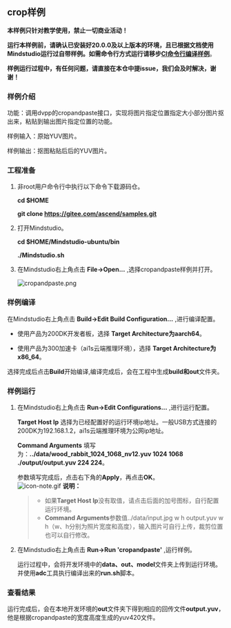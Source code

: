 ## crop样例

**本样例只针对教学使用，禁止一切商业活动！**

**运行本样例前，请确认已安装好20.0.0及以上版本的环境，且已根据文档使用Mindstudio运行过自带样例。如需命令行方式运行请移步[CI命令行编译样例]()**。

**样例运行过程中，有任何问题，请直接在本仓中提issue，我们会及时解决，谢谢！**

### 样例介绍

功能：调用dvpp的cropandpaste接口，实现将图片指定位置指定大小部分图片抠出来，粘贴到输出图片指定位置的功能。

样例输入：原始YUV图片。

样例输出：抠图粘贴后后的YUV图片。

### 工程准备

1. 非root用户命令行中执行以下命令下载源码仓。

   **cd $HOME**

   **git clone https://gitee.com/ascend/samples.git**

2. 打开Mindstudio。
   
   **cd $HOME/Mindstudio-ubuntu/bin**

   **./Mindstudio.sh**

3. 在Mindstudio右上角点击 **File->Open...** ,选择cropandpaste样例并打开。
   
   ![](https://images.gitee.com/uploads/images/2020/1109/113157_910dab6b_5395865.png "cropandpaste.png")
   

### 样例编译
 
在Mindstudio右上角点击 **Build->Edit Build Configuration...** ,进行编译配置。    
   
- 使用产品为200DK开发者板，选择 **Target Architecture为aarch64**。
   
- 使用产品为300加速卡（ai1s云端推理环境），选择 **Target Architecture为x86_64**。
   
选择完成后点击**Build**开始编译,编译完成后，会在工程中生成**build和out**文件夹。

### 样例运行

1. 在Mindstudio右上角点击 **Run->Edit Configurations...** ,进行运行配置。   

   **Target Host Ip** 选择为已经配置好的运行环境ip地址。一般USB方式连接的200DK为192.168.1.2，ai1s云端推理环境为公网ip地址。   

   **Command Arguments** 填写为：**../data/wood_rabbit_1024_1068_nv12.yuv 1024 1068 ./output/output.yuv 224 224**。

   参数填写完成后，点击右下角的**Apply**，再点击**OK**。
​    
    ![](https://images.gitee.com/uploads/images/2020/1106/160652_6146f6a4_5395865.gif "icon-note.gif") **说明：**  
    > - 如果**Target Host Ip**没有取值，请点击后面的加号图标，自行配置运行环境。   
    > - **Command Arguments**参数值../data/input.jpg w h output.yuv w h（w、h分别为照片宽度和高度），输入图片可自行上传，裁剪位置也可以自行修改。

2. 在Mindstudio右上角点击 **Run->Run 'cropandpaste'** ,运行样例。

    运行过程中，会将开发环境中的**data、out、model**文件夹上传到运行环境。并使用**adc**工具执行编译出来的**run.sh**脚本。
    

### 查看结果

运行完成后，会在本地开发环境的**out**文件夹下得到相应的回传文件**output.yuv**，他是根据cropandpaste的宽度高度生成的yuv420文件。
